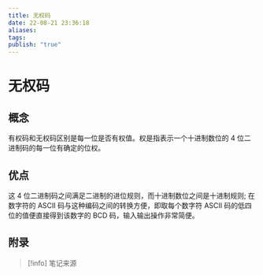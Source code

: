 ```yaml
---
title: 无权码
date: 22-08-21 23:36:18
aliases: 
tags: 
publish: "true"
---
```


# 无权码
## 概念
有权码和无权码区别是每一位是否有权值。权是指表示一个十进制数位的 4 位二进制码的每一位有确定的位权。

## 优点
这 4 位二进制码之间满足二进制的进位规则，而十进制数位之间是十进制规则; 在数字符的 ASCII 码与这种编码之间的转换方便，即取每个数字符 ASCII 码的低四位的值便直接得到该数字的 BCD 码，输入输出操作非常简便。


## 附录
> [!info] 笔记来源
> 

